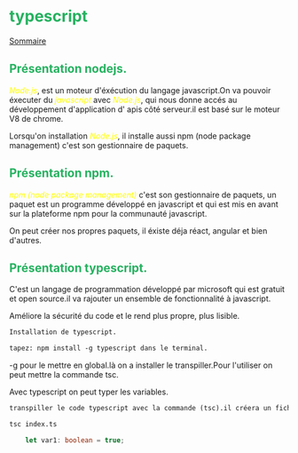 #  <div style="color: #26B260">**typescript**</div>

[Sommaire](./00-Sommaire.md)

## <span style="color: #26B260">**Présentation nodejs.**</span>

<span style="color: yellow">*Node.js*</span>, est un moteur d'éxécution du langage javascript.On va pouvoir éxecuter du <span style="color: yellow">*javascript*</span> avec <span style="color: yellow">*Node.js*</span>, qui nous donne accés au développement d'application d' apis côté serveur.il est basé sur le moteur V8 de chrome.

Lorsqu'on installation <span style="color: yellow">*Node.js*</span>, il installe aussi npm (node package management) c'est son gestionnaire de paquets.

## <span style="color: #26B260">**Présentation npm.**</span>

<span style="color: yellow">*npm (node package management)*</span> c'est son gestionnaire de paquets, un paquet est un programme développé en javascript et qui est mis en avant sur la plateforme npm pour la communauté javascript.

On peut créer nos propres paquets, il éxiste déja réact, angular et bien d'autres.

## <span style="color: #26B260">**Présentation typescript.**</span>

C'est un langage de programmation développé par microsoft qui est gratuit et open source.il va rajouter un ensemble de fonctionnalité à javascript.

Améliore la sécurité du code et le rend plus propre, plus lisible.

```markdown
Installation de typescript.

tapez: npm install -g typescript dans le terminal.
```

-g pour le mettre en global.là on a installer le transpiller.Pour l'utiliser on peut mettre la commande tsc.

Avec typescript on peut typer les variables.

```markdown
transpiller le code typescript avec la commande (tsc).il créera un fichier javascript.

tsc index.ts
```

```typescript
    let var1: boolean = true;    
```

